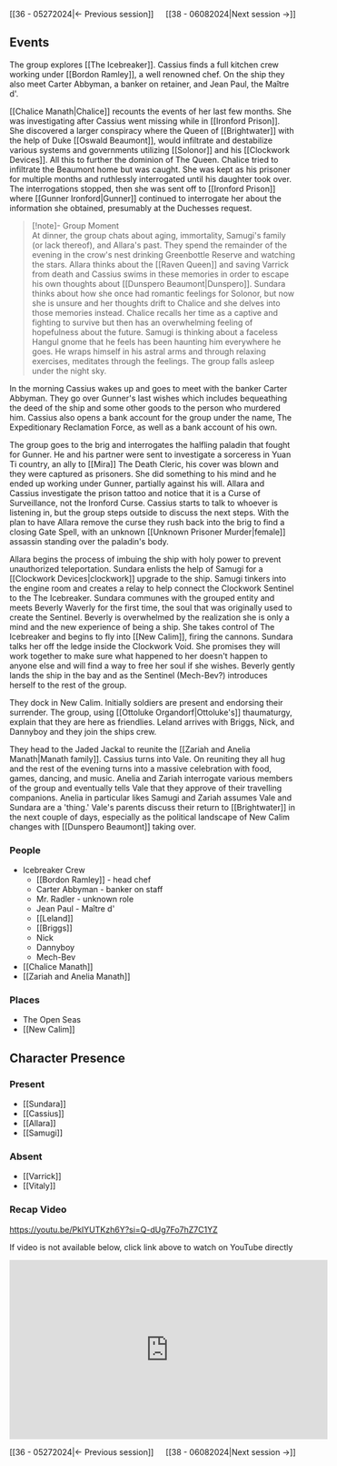 [[36 - 05272024|← Previous session]] <span style="float: right;">[[38 - 06082024|Next session →]]</span>

## Events
The group explores [[The Icebreaker]]. Cassius finds a full kitchen crew working under [[Bordon Ramley]], a well renowned chef. On the ship they also meet Carter Abbyman, a banker on retainer, and Jean Paul, the Maître d'. 

[[Chalice Manath|Chalice]] recounts the events of her last few months. She was investigating after Cassius went missing while in [[Ironford Prison]]. She discovered a larger conspiracy where the Queen of [[Brightwater]] with the help of Duke [[Oswald Beaumont]], would infiltrate and destabilize various systems and governments utilizing [[Solonor]] and his [[Clockwork Devices]]. All this to further the dominion of The Queen. Chalice tried to infiltrate the Beaumont home but was caught. She was kept as his prisoner for multiple months and ruthlessly interrogated until his daughter took over. The interrogations stopped, then she was sent off to [[Ironford Prison]] where [[Gunner Ironford|Gunner]] continued to interrogate her about the information she obtained, presumably at the Duchesses request. 

> [!note]- Group Moment  
> At dinner, the group chats about aging, immortality, Samugi's family (or lack thereof), and Allara's past. They spend the remainder of the evening in the crow's nest drinking Greenbottle Reserve and watching the stars. Allara thinks about the [[Raven Queen]] and saving Varrick from death and Cassius swims in these memories in order to escape his own thoughts about [[Dunspero Beaumont|Dunspero]]. Sundara thinks about how she once had romantic feelings for Solonor, but now she is unsure and her thoughts drift to Chalice and she delves into those memories instead. Chalice recalls her time as a captive and fighting to survive but then has an overwhelming feeling of hopefulness about the future. Samugi is thinking about a faceless Hangul gnome that he feels has been haunting him everywhere he goes. He wraps himself in his astral arms and through relaxing exercises, meditates through the feelings. The group falls asleep under the night sky.

In the morning Cassius wakes up and goes to meet with the banker Carter Abbyman. They go over Gunner's last wishes which includes bequeathing the deed of the ship and some other goods to the person who murdered him. Cassius also opens a bank account for the group under the name, The Expeditionary Reclamation Force, as well as a bank account of his own. 

The group goes to the brig and interrogates the halfling paladin that fought for Gunner. He and his partner were sent to investigate a sorceress in Yuan Ti country, an ally to [[Mira]] The Death Cleric, his cover was blown and they were captured as prisoners. She did something to his mind and he ended up working under Gunner, partially against his will. Allara and Cassius investigate the prison tattoo and notice that it is a Curse of Surveillance, not the Ironford Curse. Cassius starts to talk to whoever is listening in, but the group steps outside to discuss the next steps. With the plan to have Allara remove the curse they rush back into the brig to find a closing Gate Spell, with an unknown [[Unknown Prisoner Murder|female]] assassin standing over the paladin's body. 

Allara begins the process of imbuing the ship with holy power to prevent unauthorized teleportation. Sundara enlists the help of Samugi for a [[Clockwork Devices|clockwork]] upgrade to the ship. Samugi tinkers into the engine room and creates a relay to help connect the Clockwork Sentinel to the The Icebreaker. Sundara communes with the grouped entity and meets Beverly Waverly for the first time, the soul that was originally used to create the Sentinel. Beverly is overwhelmed by the realization she is only a mind and the new experience of being a ship. She takes control of The Icebreaker and begins to fly into [[New Calim]], firing the cannons. Sundara talks her off the ledge inside the Clockwork Void. She promises they will work together to make sure what happened to her doesn't happen to anyone else and will find a way to free her soul if she wishes. Beverly gently lands the ship in the bay and as the Sentinel (Mech-Bev?) introduces herself to the rest of the group. 

They dock in New Calim. Initially soldiers are present and endorsing their surrender. The group, using [[Ottoluke Organdorf|Ottoluke's]] thaumaturgy, explain that they are here as friendlies. Leland arrives with Briggs, Nick, and Dannyboy and they join the ships crew.

They head to the Jaded Jackal to reunite the [[Zariah and Anelia Manath|Manath family]]. Cassius turns into Vale. On reuniting they all hug and the rest of the evening turns into a massive celebration with food, games, dancing, and music. Anelia and Zariah interrogate various members of the group and eventually tells Vale that they approve of their travelling companions. Anelia in particular likes Samugi and Zariah assumes Vale and Sundara are a 'thing.' Vale's parents discuss their return to [[Brightwater]] in the next couple of days, especially as the political landscape of New Calim changes with [[Dunspero Beaumont]] taking over.

### People
- Icebreaker Crew
	- [[Bordon Ramley]] - head chef
	- Carter Abbyman - banker on staff
	- Mr. Radler - unknown role
	- Jean Paul - Maître d' 
	- [[Leland]] 
	- [[Briggs]] 
	- Nick
	- Dannyboy
	- Mech-Bev
- [[Chalice Manath]] 
- [[Zariah and Anelia Manath]] 

### Places 
- The Open Seas 
- [[New Calim]] 

## Character Presence 
### Present
- [[Sundara]] 
- [[Cassius]] 
- [[Allara]] 
- [[Samugi]] 

### Absent
- [[Varrick]] 
- [[Vitaly]] 

### Recap Video
https://youtu.be/PkIYUTKzh6Y?si=Q-dUg7Fo7hZ7C1YZ

If video is not available below, click link above to watch on YouTube directly

<iframe width="560" height="315" src="https://www.youtube.com/embed/PkIYUTKzh6Y?si=z_Gw7AR8ULvDW4P_" title="YouTube video player" frameborder="0" allow="accelerometer; autoplay; clipboard-write; encrypted-media; gyroscope; picture-in-picture; web-share" referrerpolicy="strict-origin-when-cross-origin" allowfullscreen></iframe>

[[36 - 05272024|← Previous session]] <span style="float: right;">[[38 - 06082024|Next session →]]</span>